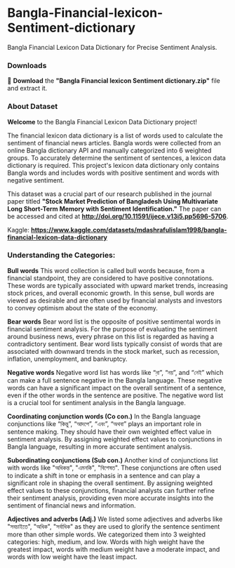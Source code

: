 # Bangla-Financial-lexicon-Sentiment-dictionary
Bangla Financial Lexicon Data Dictionary for Precise Sentiment Analysis.

### Downloads
🔴 **Download** the **"Bangla Financial lexicon Sentiment dictionary.zip"** file and extract it. 

### About Dataset
**Welcome** to the Bangla Financial Lexicon Data Dictionary project!

The financial lexicon data dictionary is a list of words used to calculate the sentiment of financial news articles. Bangla words were collected from an online Bangla dictionary API and manually categorized into 6 weighted groups. To accurately determine the sentiment of sentences, a lexicon data dictionary is required. This project's lexicon data dictionary only contains Bangla words and includes words with positive sentiment and words with negative sentiment.

This dataset was a crucial part of our research published in the journal paper titled **"Stock Market Prediction of Bangladesh Using Multivariate Long Short-Term Memory with Sentiment Identification."** The paper can be accessed and cited at **http://doi.org/10.11591/ijece.v13i5.pp5696-5706**.

Kaggle: **https://www.kaggle.com/datasets/mdashrafulislam1998/bangla-financial-lexicon-data-dictionary** 

### Understanding the Categories:

**Bull words**
This word collection is called bull words because, from a financial standpoint, they are considered to have positive connotations. These words are typically associated with upward market trends, increasing stock prices, and overall economic growth. In this sense, bull words are viewed as desirable and are often used by financial analysts and investors to convey optimism about the state of the economy.

**Bear words**
Bear word list is the opposite of positive sentimental words in financial sentiment analysis. For the purpose of evaluating the sentiment around business news, every phrase on this list is regarded as having a contradictory sentiment. Bear word lists typically consist of words that are associated with downward trends in the stock market, such as recession, inflation, unemployment, and bankruptcy.

**Negative words**
Negative word list has words like “ন়া”, “নয়”, and “নেই” which can make a full sentence negative in the Bangla language. These negative words can have a significant impact on the overall sentiment of a sentence, even if the other words in the sentence are positive. The negative word list is a crucial tool for sentiment analysis in the Bangla language.

**Coordinating conjunction words (Co con.)**
In the Bangla language conjunctions like “কিন্তু”, “আদপে”, “এবং”, “অথবা” plays an important role in sentence making. They should have their own weighted effect value in sentiment analysis. By assigning weighted effect values to conjunctions in Bangla language, resulting in more accurate sentiment analysis.

**Subordinating conjunctions (Sub con.)**
Another kind of conjunctions list with words like "অধিকন্ত", "এমনকি", "বিশেষত". These conjunctions are often used to indicate a shift in tone or emphasis in a sentence and can play a significant role in shaping the overall sentiment. By assigning weighted effect values to these conjunctions, financial analysts can further refine their sentiment analysis, providing even more accurate insights into the sentiment of financial news and information.

**Adjectives and adverbs (Adj.)**
We listed some adjectives and adverbs like "সবচাইতে", "অধিক", "সর্বাধিক" as they are used to glorify the sentence sentiment more than other simple words. We categorized them into 3 weighted categories: high, medium, and low. Words with high weight have the greatest impact, words with medium weight have a moderate impact, and words with low weight have the least impact.
